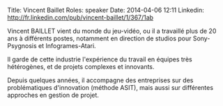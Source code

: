 Title: Vincent Baillet
Roles: speaker
Date: 2014-04-06 12:11
Linkedin: http://fr.linkedin.com/pub/vincent-baillet/1/367/1ab

Vincent BAILLET vient du monde du jeu-vidéo, ou il a travaillé plus de 20 ans à différents postes, notamment en direction de studios pour Sony-Psygnosis et Infogrames-Atari.

Il garde de cette industrie l'expérience du travail en équipes très hétérogènes, et de projets complexes et innovants.

Depuis quelques années, il accompagne des entreprises sur des problématiques d'innovation (méthode ASIT), mais aussi sur différentes approches en gestion de projet.